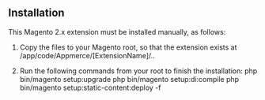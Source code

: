 ## Installation

This Magento 2.x extension must be installed manually, as follows:

1. Copy the files to your Magento root, so that the extension exists at
   /app/code/Appmerce/[ExtensionName]/..
   
2. Run the following commands from your root to finish the installation:
   php bin/magento setup:upgrade
   php bin/magento setup:di:compile
   php bin/magento setup:static-content:deploy -f